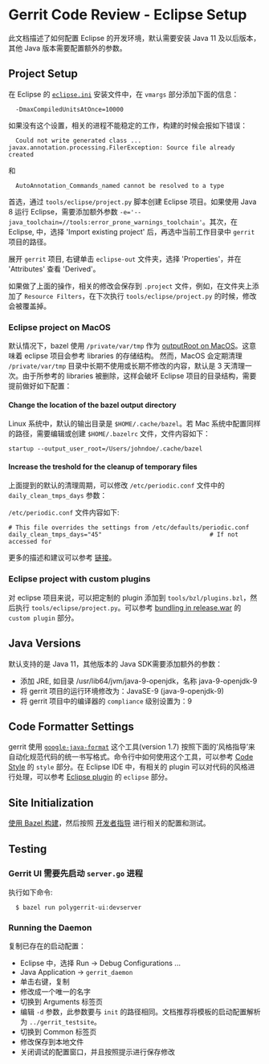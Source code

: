 # Gerrit Code Review - Eclipse Setup

此文档描述了如何配置 Eclipse 的开发环境，默认需要安装 Java 11 及以后版本，其他 Java 版本需要配置额外的参数。

## Project Setup

在 Eclipse 的 [`eclipse.ini`](https://wiki.eclipse.org/Eclipse.ini) 安装文件中，在 `vmargs` 部分添加下面的信息：

```
  -DmaxCompiledUnitsAtOnce=10000
```

如果没有这个设置，相关的进程不能稳定的工作，构建的时候会报如下错误：

```
  Could not write generated class ... javax.annotation.processing.FilerException: Source file already created
```

和

```
  AutoAnnotation_Commands_named cannot be resolved to a type
```

首选，通过 `tools/eclipse/project.py` 脚本创建 Eclipse 项目。如果使用 Java 8 运行 Eclipse，需要添加额外参数 `-e='--java_toolchain=//tools:error_prone_warnings_toolchain'`。其次，在 Eclipse, 中，选择 'Import existing project' 后，再选中当前工作目录中  `gerrit` 项目的路径。

展开 `gerrit` 项目, 右键单击 `eclipse-out` 文件夹，选择 'Properties'，并在 'Attributes' 查看 'Derived'。

如果做了上面的操作，相关的修改会保存到 `.project` 文件，例如，在文件夹上添加了 `Resource Filters`，在下次执行 `tools/eclipse/project.py` 的时候，修改会被覆盖掉。

### Eclipse project on MacOS

默认情况下，bazel 使用 `/private/var/tmp` 作为 [outputRoot on MacOS](https://docs.bazel.build/versions/master/output_directories.html)。这意味着 eclipse 项目会参考 libraries 的存储结构。
然而，MacOS 会定期清理 `/private/var/tmp` 目录中长期不使用或长期不修改的内容，默认是 3 天清理一次。由于所参考的 libraries 被删除，这样会破坏 Eclipse 项目的目录结构，需要提前做好如下配置：

#### Change the location of the bazel output directory
Linux 系统中，默认的输出目录是 `$HOME/.cache/bazel`。若 Mac 系统中配置同样的路径，需要编辑或创建 `$HOME/.bazelrc` 文件，文件内容如下：
```
startup --output_user_root=/Users/johndoe/.cache/bazel
```

#### Increase the treshold for the cleanup of temporary files
上面提到的默认的清理周期，可以修改 `/etc/periodic.conf` 文件中的 `daily_clean_tmps_days` 参数：

`/etc/periodic.conf` 文件内容如下:

```
# This file overrides the settings from /etc/defaults/periodic.conf
daily_clean_tmps_days="45"                              # If not accessed for
```

更多的描述和建议可以参考 [链接](https://superuser.com/a/187105)。

### Eclipse project with custom plugins

对 eclipse 项目来说，可以把定制的 plugin 添加到 `tools/bzl/plugins.bzl`，然后执行 `tools/eclipse/project.py`。可以参考 [bundling in release.war](dev-build-plugins.md) 的 `custom plugin` 部分。

## Java Versions
 
默认支持的是 Java 11，其他版本的 Java SDK需要添加额外的参数： 
* 添加 JRE, 如目录 /usr/lib64/jvm/java-9-openjdk，名称 java-9-openjdk-9
* 将 gerrit 项目的运行环境修改为：JavaSE-9 (java-9-openjdk-9)
* 将 gerrit 项目中的编译器的 `compliance` 级别设置为：9


## Code Formatter Settings

gerrit 使用 [`google-java-format`](https://github.com/google/google-java-format) 这个工具(version 1.7) 按照下面的‘风格指导’来自动化规范代码的统一书写格式。命令行中如何使用这个工具，可以参考 [Code Style](dev-contributing.md) 的 `style` 部分。在 Eclipse IDE 中，有相关的 plugin 可以对代码的风格进行处理，可以参考 [Eclipse plugin](https://github.com/google/google-java-format) 的 `eclipse` 部分。

## Site Initialization

[使用 Bazel 构建](dev-bazel.md)，然后按照 [开发者指导](dev-readme.md) 进行相关的配置和测试。

## Testing

### Gerrit UI 需要先启动 `server.go` 进程
执行如下命令:

```
  $ bazel run polygerrit-ui:devserver
```

### Running the Daemon

复制已存在的启动配置：

* Eclipse 中，选择 Run -> Debug Configurations ...
* Java Application -> `gerrit_daemon`
* 单击右键，复制
* 修改成一个唯一的名字
* 切换到 Arguments 标签页
* 编辑 `-d` 参数，此参数要与 `init` 的路径相同。文档推荐将模板的启动配置解析为 `../gerrit_testsite`。
* 切换到 Common 标签页
* 修改保存到本地文件
* 关闭调试的配置窗口，并且按照提示进行保存修改

